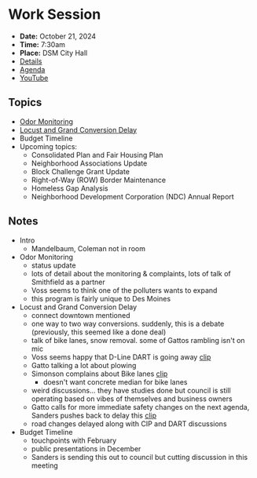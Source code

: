 # Work Session

- **Date:** October 21, 2024
- **Time:** 7:30am
- **Place:** DSM City Hall
- [Details](https://www.dsm.city/citycouncil_detail_T60_R2981.php)
- [Agenda](https://councildocs.dsm.city/agendas/2024/20241021CouncilWorkSession.pdf)
- [YouTube](https://youtube.com/live/hJRP3kQdakk)

## Topics

- [Odor Monitoring](https://www.dsm.city/document_center/City%20Clerk/Work%20Sessions/2024/Odor%20Monitoring%20Program.pdf)
- [Locust and Grand Conversion Delay](https://www.dsm.city/document_center/City%20Clerk/Work%20Sessions/2024/Locust%20and%20Grand%20Conversion%20Study.pdf)
- Budget Timeline 
- Upcoming topics:
    - Consolidated Plan and Fair Housing Plan
    - Neighborhood Associations Update
    - Block Challenge Grant Update
    - Right-of-Way (ROW) Border Maintenance
    - Homeless Gap Analysis
    - Neighborhood Development Corporation (NDC) Annual Report 

## Notes

- Intro
    - Mandelbaum, Coleman not in room
- Odor Monitoring
    - status update
    - lots of detail about the monitoring & complaints, lots of talk of Smithfield as a partner
    - Voss seems to think one of the polluters wants to expand
    - this program is fairly unique to Des Moines
- Locust and Grand Conversion Delay
    - connect downtown mentioned
    - one way to two way conversions. suddenly, this is a debate (previously, this seemed like a done deal)
    - talk of bike lanes, snow removal. some of Gattos rambling isn't on mic
    - Voss seems happy that D-Line DART is going away [clip](https://youtu.be/hJRP3kQdakk?t=4707)
    - Gatto talking a lot about plowing
    - Simonson complains about Bike lanes [clip](https://youtu.be/hJRP3kQdakk?t=5449)
        - doesn't want concrete median for bike lanes
    - weird discussions... they have studies done but council is still operating based on vibes of themselves and business owners
    - Gatto calls for more immediate safety changes on the next agenda, Sanders pushes back to delay this [clip](https://youtu.be/hJRP3kQdakk?t=5927)
    - road changes delayed along with CIP and DART discussions
- Budget Timeline 
    - touchpoints with February
    - public presentations in December
    - Sanders is sending this out to council but cutting discussion in this meeting
